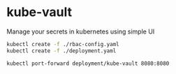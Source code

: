 # kube-vault
Manage your secrets in kubernetes using simple UI

```sh
kubectl create -f ./rbac-config.yaml
kubectl create -f ./deployment.yaml
```

`kubectl port-forward deployment/kube-vault 8080:8080`